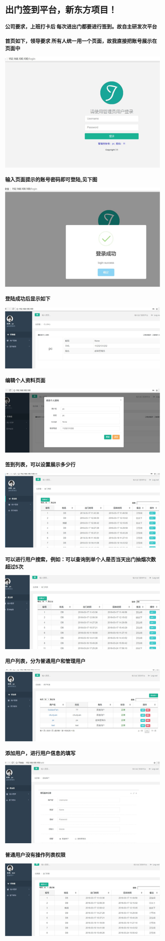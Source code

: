 <h1>出门签到平台，新东方项目！</h1>
<h3>公司要求，上班打卡后 每次进出门都要进行签到。故自主研发次平台</h3>
<h3>首页如下，领导要求 所有人统一用一个页面，故我直接把账号展示在页面中</h3>

 ![](https://github.com/madonhe/hengda/blob/master/image/2018-03-28_102116.jpg)

<h3>输入页面提示的账号密码即可登陆,见下图</h3>

![](https://github.com/madonhe/hengda/blob/master/image/2018-03-28_102151.jpg)

<h3>登陆成功后显示如下</h3>

![](https://github.com/madonhe/hengda/blob/master/image/2018-03-28_102222.jpg)

<h3>编辑个人资料页面</h3>

![](https://github.com/madonhe/hengda/blob/master/image/2018-03-28_102235.jpg)

<h3>签到列表，可以设置展示多少行</h3>

![](https://github.com/madonhe/hengda/blob/master/image/2018-03-28_102302.jpg)

<h3>可以进行用户搜索，例如：可以查询到单个人是否当天出门抽烟次数超过5次</h3>

![](https://github.com/madonhe/hengda/blob/master/image/2018-03-28_102314.jpg)

<h3>用户列表，分为普通用户和管理用户</h3>

![](https://github.com/madonhe/hengda/blob/master/image/2018-03-28_102344.jpg)

<h3>添加用户，进行用户信息的填写</h3>

![](https://github.com/madonhe/hengda/blob/master/image/2018-03-28_102357.jpg)

<h3>普通用户没有操作列表权限</h3>

![](https://github.com/madonhe/hengda/blob/master/image/2018-03-28_102430.jpg)
